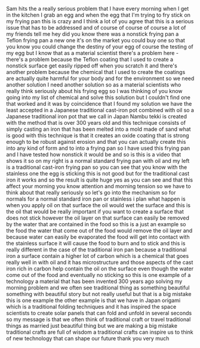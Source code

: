 
Sam hits the
a really serious problem that I have
every morning when I get in the kitchen
I grab an egg and when the egg that I&#39;m
trying to fry stick on my frying pan
this is crazy
and I think a lot of you agree that this
is a serious issue that has to be
addressed and of course of course of
course a lot of my friends tell me hey
did you know there was a nonstick frying
pan a Teflon frying pan a new one it&#39;s
on the market you could buy one so that
you know you could change the destiny of
your egg of course the testing of my egg
but I know that as a material scientist
there&#39;s a problem here - there&#39;s a
problem because the Teflon coating that
I used to create a nonstick surface get
easily ripped off when you scratch it
and there&#39;s another problem because the
chemical that I used to create the
coatings are actually quite harmful for
your body and for the environment so we
need another solution
I need another solution so as a material
scientists who really think seriously
about his frying egg so I was thinking
of you know going into my list of
chemical and solve this solution but I
couldn&#39;t find one that worked and it was
by coincidence that I found my solution
we have the least accepted in a Japanese
traditional cast-iron pot combined with
oil so a Japanese traditional iron pot
that we call in Japan Nambu tekki
is created with the method that is over
300 years old
and this technique consists of simply
casting an iron that has been melted
into a mold made of sand what is good
with this technique is that it creates
an oxide coating that is strong enough
to be robust against erosion and that
you can actually create this into any
kind of form and to into a frying pan so
I have used this frying pan and I have
tested how nonstick it would be and so
is this is a video that shows it so on
my right is a normal standard frying pan
with oil and my left is a traditional
cast-iron frying pan so you can see that
you know with the stainless one the egg
is sticking this is not good
but for the traditional cast iron it
works and so the result is quite huge
yes as you can see and that this affect
your morning you know attention and
morning tension so we have to think
about that really seriously so let&#39;s go
into the mechanism so for normals for a
normal standard iron pan or stainless i
plan what happen is when you apply oil
on that surface the oil would wet the
surface and this is the oil that would
be really important if you want to
create a surface that does not stick
however the oil layer on that surface
can easily be removed by the water that
are contained in the food so this is a
just an example so the food the water
that come out of the food would remove
the oil layer and because water can
easily be evaporated the food will get
into contact with the stainless surface
it will cause the food to burn and to
stick and this is really different in
the case of the traditional iron pan
because a traditional iron a surface
contain a higher lot of carbon which is
a chemical that goes really well in with
oil and it has microstructure and those
aspects of the cast iron rich in carbon
help contain the oil on the surface even
though the water come out of the food
and eventually no sticking so this is
one example of a technology a material
that has been invented
300 years ago solving my morning problem
and we often see traditional thing as
something beautiful something with
beautiful story but not really useful
but that is a big mistake this is one
example the other example is that we
have in Japan origami which is a
traditional folding techniques and it
has inspired the space scientists to
create solar panels that can fold and
unfold in several seconds so my message
is that we often think of traditional
craft or travel traditional things as
married just beautiful thing but we are
making a big mistake traditional crafts
are full of wisdom a traditional crafts
can inspire us to think of new
technology that can shape our future
thank you very much
